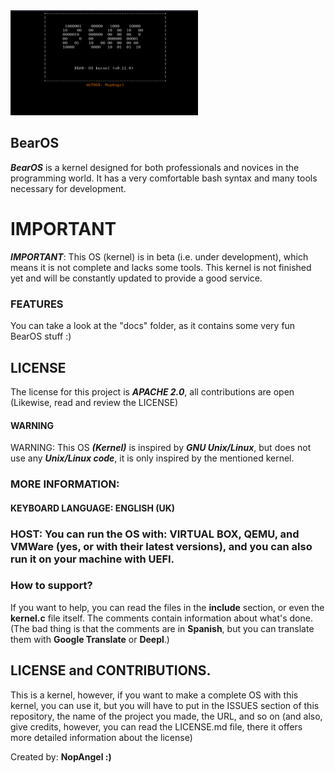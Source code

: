 
<img src="./images/capture.png" alt="BearOS - The best OS Kernel" width="300px" />



## BearOS

***BearOS***  is a kernel designed for both professionals and novices in the programming world. It has a very comfortable bash syntax and many tools necessary for development.

# IMPORTANT

***IMPORTANT***: This OS (kernel) is in beta (i.e. under development), which means it is not complete and lacks some tools. This kernel is not finished yet and will be constantly updated to provide a good service.


### FEATURES

You can take a look at the "docs" folder, as it contains some very fun BearOS stuff :)


## LICENSE

The license for this project is ***APACHE 2.0***, all contributions are open (Likewise, read and review the LICENSE)


#### WARNING
WARNING: This OS ***(Kernel)*** is inspired by ***GNU Unix/Linux***, but does not use any ***Unix/Linux code***, it is only inspired by the mentioned kernel.


### MORE INFORMATION:


#### KEYBOARD LANGUAGE: ENGLISH (UK)

### HOST: You can run the OS with: VIRTUAL BOX, QEMU, and VMWare (yes, or with their latest versions), and you can also run it on your machine with UEFI.




### How to support?

If you want to help, you can read the files in the **include** section, or even the **kernel.c** file itself. The comments contain information about what's done. (The bad thing is that the comments are in **Spanish**, but you can translate them with **Google Translate** or **Deepl**.)




## LICENSE and CONTRIBUTIONS.

This is a kernel, however, if you want to make a complete OS with this kernel, you can use it, but you will have to put in the ISSUES section of this repository, the name of the project you made, the URL, and so on (and also, give credits, however, you can read the LICENSE.md file, there it offers more detailed information about the license)


Created by: **NopAngel :)**
